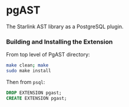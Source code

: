 # pgAST
The Starlink AST library as a PostgreSQL plugin.

### Building and Installing the Extension

From top level of PgAST directory:

```bash
make clean; make
sudo make install
```

Then from `psql`:

```sql
DROP EXTENSION pgast;
CREATE EXTENSION pgast;
```

